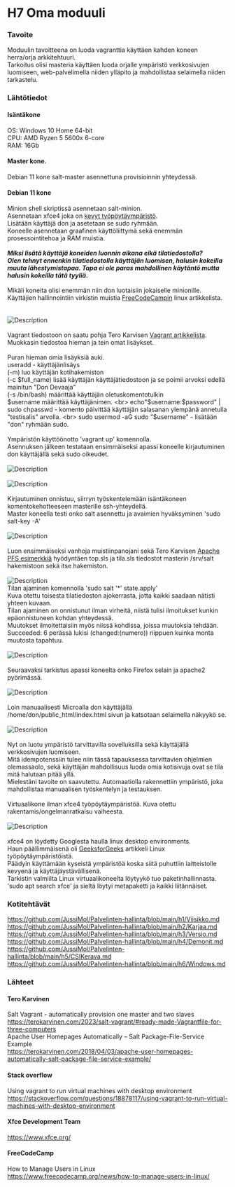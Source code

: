 # H7 Oma moduuli
### Tavoite
Moduulin tavoitteena on luoda vagranttia käyttäen kahden koneen herra/orja arkkitehtuuri.<br>
Tarkoitus olisi masteria käyttäen luoda orjalle ympäristö verkkosivujen luomiseen, web-palvelimella niiden ylläpito ja mahdollistaa selaimella niiden tarkastelu.<br>
### Lähtötiedot
#### Isäntäkone
OS: Windows 10 Home 64-bit<br>
CPU: AMD Ryzen 5 5600x 6-core<br>
RAM: 16Gb<br>
#### Master kone. <br>
Debian 11 kone salt-master asennettuna provisioinnin yhteydessä.<br>
#### Debian 11 kone <br>
Minion shell skriptissä asennetaan salt-minion.<br>
Asennetaan xfce4 joka on <a href="https://www.xfce.org/">kevyt työpöytäympäristö</a>. <br>
Lisätään käyttäjä don ja asetetaan se sudo ryhmään. <br>
Koneelle asennetaan graafinen käyttöliittymä sekä enemmän prosessointitehoa ja RAM muistia. <br>
<br>
***Miksi lisätä käyttäjä koneiden luonnin aikana eikä tilatiedostolla?*** <br>
***Olen tehnyt ennenkin tilatiedostolla käyttäjän luomisen, halusin kokeilla muuta lähestymistapaa. Tapa ei ole paras mahdollinen käytäntö mutta halusin kokeilla tätä tyyliä.*** <br>
<br>
Mikäli koneita olisi enemmän niin don luotaisiin jokaiselle minionille. <br>
Käyttäjien hallinnointiin virkistin muistia <a href="https://www.freecodecamp.org/news/how-to-manage-users-in-linux">FreeCodeCampin</a> linux artikkelista. <br>
<br>
<br>
![Description](vagrant3.png)
<br> 
<br>
Vagrant tiedostoon on saatu pohja Tero Karvisen <a href="https://terokarvinen.com/2023/salt-vagrant/#ready-made-Vagrantfile-for-three-computers">Vagrant artikkelista</a>. Muokkasin tiedostoa hieman ja tein omat lisäykset. <br>
<br>
Puran hieman omia lisäyksiä auki. <br>
 useradd - käyttäjänlisäys<br>
 (-m) luo käyttäjän kotihakemiston<br>
 (-c $full_name) lisää käyttäjän käyttäjätiedostoon ja se poimii arvoksi edellä mainitun "Don Devaaja"<br>
 (-s /bin/bash) määrittää käyttäjän oletuskomentotulkin<br>
 $username määrittää käyttäjänimen. <br>
 echo"$username:$password" | sudo chpasswd - komento päivittää käyttäjän salasanan ylempänä annetulla "testisalis" arvolla. <br>
 sudo usermod -aG sudo "$username" - lisätään "don" ryhmään sudo. <br>
 <br>
Ympäristön käyttöönotto 'vagrant up' komennolla. <br>
Asennuksen jälkeen testataan ensimmäiseksi apassi koneelle kirjautuminen don käyttäjällä sekä sudo oikeudet. <br>
<br>
![Description](don.png)
<br>
<br>
![Description](sudo.png)
<br>
<br>
Kirjautuminen onnistuu, siirryn työskentelemään isäntäkoneen komentokehotteeseen masterille ssh-yhteydellä. <br>
Master koneella testi onko salt asennettu ja avaimien hyväksyminen 'sudo salt-key -A'
<br>
<br>
![Description](avain.png)
<br>
<br>
Luon ensimmäiseksi vanhoja muistiinpanojani sekä Tero Karvisen <a href="https://terokarvinen.com/2018/04/03/apache-user-homepages-automatically-salt-package-file-service-example/">Apache PFS esimerkkiä</a> hyödyntäen top.sls ja tila.sls tiedostot masterin /srv/salt hakemistoon sekä itse hakemiston. <br>
<br>
![Description](tila2.png)
<br>
Tilan ajaminen komennolla 'sudo salt '*' state.apply'<br>
Kuva otettu toisesta tilatiedoston ajokerrasta, jotta kaikki saadaan nätisti yhteen kuvaan.<br> 
Tilan ajaminen on onnistunut ilman virheitä, niistä tulisi ilmoitukset kunkin epäonnistuneen kohdan yhteydessä. <br>
Muutokset ilmoitettaisiin myös niissä kohdissa, joissa muutoksia tehdään. <br>
Succeeded: 6 perässä lukisi (changed:(numero)) riippuen kuinka monta muutosta tapahtuu. <br>
<br>
![Description](ajo2.png)
<br>
<br>
Seuraavaksi tarkistus apassi koneelta onko Firefox selain ja apache2 pyörimässä. <br>
<br>
![Description](firefox.png)
<br>
<br>
Loin manuaalisesti Microalla don käyttäjällä /home/don/public_html/index.html sivun ja katsotaan selaimella näkyykö se.<br>
<br>
![Description](testi.png)
<br>
<br>
Nyt on luotu ympäristö tarvittavilla sovelluksilla sekä käyttäjällä verkkosivujen luomiseen. <br>
Mitä idempotenssiin tulee niin tässä tapauksessa tarvittavien ohjelmien olemassaolo, sekä käyttäjän mahdollisuus luoda omia kotisivuja ovat se tila mitä halutaan pitää yllä. <br>
Mielestäni tavoite on saavutettu. Automaatiolla rakennettiin ympäristö, joka mahdollistaa manuaalisen työskentelyn ja testauksen. <br>
<br>
Virtuaalikone ilman xfce4 työpöytäympäristöä. Kuva otettu rakentamis/ongelmanratkaisu vaiheesta. <br>
<br>
![Description](gui.png)
<br>
<br>
xfce4 on löydetty Googlesta haulla linux desktop environments. <br>
Haun päällimmäisenä oli <a href="https://www.geeksforgeeks.org/best-linux-desktop-environments/">GeeksforGeeks</a> artikkeli Linux työpöytäympäristöistä. <br>
Päädyin käyttämään kyseistä ympäristöä koska siitä puhuttiin laitteistolle kevyenä ja käyttäjäystävällisenä. <br>
Tarkistin valmiilta Linux virtuaalikoneelta löytyykö tuo paketinhallinnasta. <br>
'sudo apt search xfce' ja sieltä löytyi metapaketti ja kaikki liitännäiset. <br>
### Kotitehtävät
https://github.com/JussiMol/Palvelinten-hallinta/blob/main/h1/Viisikko.md <br>
https://github.com/JussiMol/Palvelinten-hallinta/blob/main/h2/Karjaa.md <br>
https://github.com/JussiMol/Palvelinten-hallinta/blob/main/h3/Versio.md <br>
https://github.com/JussiMol/Palvelinten-hallinta/blob/main/h4/Demonit.md <br>
https://github.com/JussiMol/Palvelinten-hallinta/blob/main/h5/CSIKerava.md<br>
https://github.com/JussiMol/Palvelinten-hallinta/blob/main/h6/Windows.md <br>
### Lähteet
#### Tero Karvinen
Salt Vagrant - automatically provision one master and two slaves <br>
https://terokarvinen.com/2023/salt-vagrant/#ready-made-Vagrantfile-for-three-computers <br>
Apache User Homepages Automatically – Salt Package-File-Service Example <br>
https://terokarvinen.com/2018/04/03/apache-user-homepages-automatically-salt-package-file-service-example/ <br>
#### Stack overflow
Using vagrant to run virtual machines with desktop environment<br>
https://stackoverflow.com/questions/18878117/using-vagrant-to-run-virtual-machines-with-desktop-environment <br>
#### Xfce Development Team
https://www.xfce.org/
#### FreeCodeCamp
How to Manage Users in Linux<br>
https://www.freecodecamp.org/news/how-to-manage-users-in-linux/

